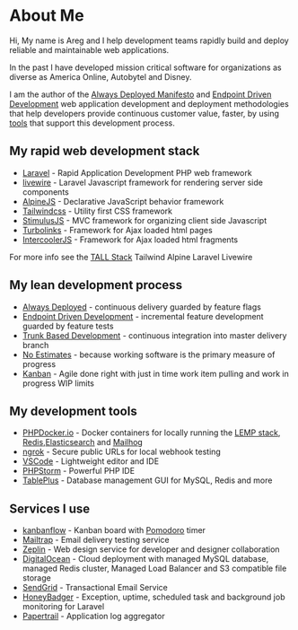 # About Me

Hi, My name is Areg and I help development teams rapidly build and deploy reliable and maintainable web applications.

In the past I have developed mission critical software for organizations as diverse as America Online, Autobytel and Disney.

I am the author of the [Always Deployed Manifesto](https://alwaysdeployed.com) and [Endpoint Driven Development](https://alwaysdeployed.com/endpoint-driven-development) web application development and deployment methodologies that help developers provide continuous customer value, faster, by using [tools](https://alwaysdeployed.com/tools) that support this development process.

## My rapid web development stack

+ [Laravel](https://laravel.com) - Rapid Application Development PHP web framework
+ [livewire](https://laravel-livewire.com) - Laravel Javascript framework for rendering server side components
+ [AlpineJS](https://laravel-livewire.com/docs/alpine-js) -  Declarative JavaScript behavior framework
+ [Tailwindcss](https://tailwindcss.com/) - Utility first CSS framework
+ [StimulusJS](https://stimulusjs.org) - MVC framework for organizing client side Javascript
+ [Turbolinks](https://github.com/turbolinks/turbolinks) - Framework for Ajax loaded html pages
+ [IntercoolerJS](https://intercoolerjs.org/) - Framework for Ajax loaded html fragments

For more info see the [TALL Stack](https://tallstack.dev/) Tailwind Alpine Laravel Livewire

## My lean development process

+ [Always Deployed](https://alwaysdeployed.com) - continuous delivery guarded by feature flags
+ [Endpoint Driven Development](https://alwaysdeployed.com/endpoint-driven-development) - incremental feature development guarded by feature tests
+ [Trunk Based Development](https://trunkbaseddevelopment.com) - continuous integration into master delivery branch
+ [No Estimates](http://ronjeffries.com/xprog/articles/the-noestimates-movement) - because working software is the primary measure of progress
+ [Kanban](https://www.atlassian.com/agile/kanban) - Agile done right with just in time work item pulling and work in progress WIP limits

## My development tools

+ [PHPDocker.io](https://phpdocker.io/) - Docker containers for locally running the [LEMP stack](https://www.digitalocean.com/community/tutorials/how-to-install-linux-nginx-mysql-php-lemp-stack-ubuntu-18-04), [Redis](https://redis.io/),[Elasticsearch](https://www.elastic.co/what-is/elasticsearch) and [Mailhog](https://blog.mailtrap.io/mailhog-explained/)
+ [ngrok](https://ngrok.com/) - Secure public URLs for local webhook testing
+ [VSCode](https://code.visualstudio.com/) - Lightweight editor and IDE
+ [PHPStorm](https://www.jetbrains.com/phpstorm/) - Powerful PHP IDE
+ [TablePlus](https://tableplus.com/) - Database management GUI for MySQL,  Redis and more

## Services I use

+ [kanbanflow](https://kanbanflow.com/) - Kanban board with [Pomodoro](https://en.wikipedia.org/wiki/Pomodoro_Technique) timer
+ [Mailtrap](https://mailtrap.io) - Email delivery testing service
+ [Zeplin](https://zeplin.io/) -  Web design service for developer and designer collaboration
+ [DigitalOcean](https://www.digitalocean.com/) - Cloud deployment with managed MySQL database, managed Redis cluster, Managed Load Balancer and S3 compatible file storage
+ [SendGrid](https://sendgrid.com/) - Transactional Email Service
+ [HoneyBadger](https://www.honeybadger.io/for/laravel/) - Exception, uptime, scheduled task and background job monitoring for Laravel
+ [Papertrail](https://www.papertrail.com/) - Application log aggregator
